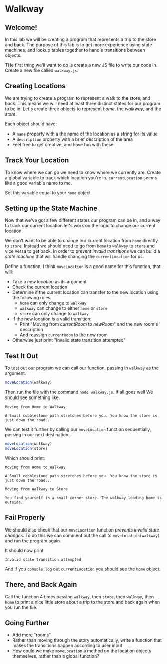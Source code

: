 # Walkway

## Welcome!

In this lab we will be creating a program that represents a trip to the store and back. The purpose of this lab is to get more experience using state machines, and lookup tables together to handle transitions between objects.

THe first thing we'll want to do is create a new JS file to write our code in. Create a new file called `walkway.js`.

## Creating Locations

We are trying to create a program to represent a walk to the store, and back. This means we will need at least three distinct states for our program to be in. Let's create three objects to represent *home*, the *walkway*, and the *store*.

Each object should have:

* A `name` property with a the name of the location as a string for its value
* A `description` property with a brief description of the area
* Feel free to get creative, and have fun with these

## Track Your Location

To know where we can go we need to know where we currently are. Create a global variable to track which location you're in. `currentLocation` seems like a good variable name to me.

Set this variable equal to your `home` object.

## Setting up the State Machine

Now that we've got a few different states our program can be in, and a way to track our current location let's work on the logic to change our current location.

We don't want to be able to change our current location from `home` directly to `store`. Instead we should need to go from `home` to `walkway` to `store` and vice versa to get back. In order to prevent *invalid transitions* we can build a *state machine* that will handle changing the `currentLocation` for us.

Define a function, I think `moveLocation` is a good name for this function, that will:

* Take a *new location* as its argument
* Check the current location
* Determine if the current location can transfer to the new location using the following rules:
  * `home` can only change to `walkway`
  * `walkway` can change to either `home` or `store`
  * `store` can only change to `walkway`
* If the new location *is* a valid transition:
  * Print "Moving from *currentRoom* to *newRoom*" and the new room's description
  * And reassign `currentRoom` to the new room
* Otherwise just print "Invalid state transition attempted"

## Test It Out

To test out our program we can call our function, passing in `walkway` as the argument.

```js
moveLocation(walkway)
```

Then run the file with the command `node walkway.js`. If all goes well We should see something like:

```
Moving from Home to Walkway

A Small cobblestone path stretches before you. You know the store is just down the road...
```

We can test it further by calling our `moveLocation` function sequentially, passing in our next destination.

```js
moveLocation(walkway)
moveLocation(store)
```

Which should print:

```
Moving from Home to Walkway

A Small cobblestone path stretches before you. You know the store is just down the road...

Moving from Walkway to Store

You find yourself in a small corner store. The walkway leading home is outside.
```

## Fail Properly

We should also check that our `moveLocation` function *prevents invalid state changes*. To do this we can comment out the call to `moveLocation(walkway)` and run the program again.

It should now print

```
Invalid state transition attempted
```

And if you `console.log` out `currentLocation` you should see the `home` object.

## There, and Back Again

Call the function 4 times passing `walkway`, then `store`, then `walkway`, then `home` to print a nice little store about a trip to the store and back again when you run the file.

## Going Further

- Add more "rooms"
- Rather than moving through the story automatically, write a function that makes the transitions happen according to user input
- How could we make `moveLocation` a method on the location objects themselves, rather than a global function?